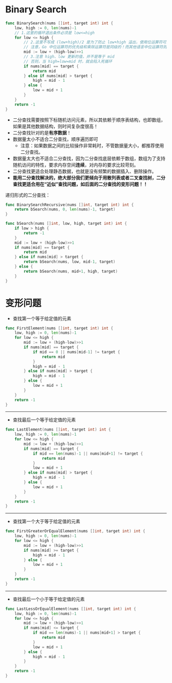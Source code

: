 # Binary Search

```go
func BinarySearch(nums []int, target int) int {
    low, high := 0, len(nums)-1
    // 1.这里的循环退出条件必须是 low<=high
    for low <= high {
        // 2.这里不写成 (low+high)/2 是为了防止 low+high 溢出，使用位运算符可提高性能
        // 注意，Go 中位运算符的优先级和乘除运算符是同级的！而其他语言中位运算符则低于加减
        mid := low + (high-low)>>1
        // 3.注意 high、low 更新的值，并不是等于 mid
        // 否则，当 high=low=mid 时，就会陷入死循环
        if nums[mid] == target {
            return mid
        } else if nums[mid] > target {
            high = mid - 1
        } else {
            low = mid + 1
        }
    }
    return -1
}
```

- 二分查找需要按照下标随机访问元素，所以其依赖于顺序表结构，也即数组，如果是其他数据结构，则时间复杂度很高！
- 二分查找针对的是**有序数据**！
- 数据量太小不适合二分查找，顺序遍历即可
  - 注意：如果数据之间的比较操作非常耗时，不管数据量大小，都推荐使用二分查找。
- 数据量太大也不适合二分查找，因为二分查找底层依赖于数组，数组为了支持随机访问的特性，要求内存空间**连续**，对内存的要求比较苛刻。
- 二分查找更适合处理静态数据，也就是没有频繁的数据插入、删除操作。
- **能用二分查找解决的，绝大部分我们更倾向于用散列表或者二叉查找树，二分查找更适合用在“近似”查找问题，如后面的二分查找的变形问题！！**

递归形式的二分查找：

```go
func BinarySearchRecursive(nums []int, target int) int {
    return bSearch(nums, 0, len(nums)-1, target)
}

func bSearch(nums []int, low, high, target int) int {
    if low > high {
        return -1
    }
    mid := low + (high-low)>>1
    if nums[mid] == target {
        return mid
    } else if nums[mid] > target {
        return bSearch(nums, low, mid-1, target)
    } else {
        return bSearch(nums, mid+1, high, target)
    }
}
```

# 变形问题

- 查找第一个等于给定值的元素

```go
func FirstElement(nums []int, target int) int {
    low, high := 0, len(nums)-1
    for low <= high {
        mid := low + (high-low)>>1
        if nums[mid] == target {
            if mid == 0 || nums[mid-1] != target {
                return mid
            }
            high = mid - 1
        } else if nums[mid] > target {
            high = mid - 1
        } else {
            low = mid + 1
        }
    }
    return -1
}
```

---

- 查找最后一个等于给定值的元素

```go
func LastElement(nums []int, target int) int {
    low, high := 0, len(nums)-1
    for low <= high {
        mid := low + (high-low)>>1
        if nums[mid] == target {
            if mid == len(nums)-1 || nums[mid+1] != target {
                return mid
            }
            low = mid + 1
        } else if nums[mid] > target {
            high = mid - 1
        } else {
            low = mid + 1
        }
    }
    return -1
}
```

---

- 查找第一个大于等于给定值的元素

```go
func FirstGreaterOrEqualElement(nums []int, target int) int {
    low, high := 0, len(nums)-1
    for low <= high {
        mid := low + (high-low)>>1
        if nums[mid] >= target {
            high = mid - 1
        } else {
            low = mid + 1
        }
    }
    return -1
}
```

---

- 查找最后一个小于等于给定值的元素

```go
func LastLessOrEqualElement(nums []int, target int) int {
    low, high := 0, len(nums)-1
    for low <= high {
        mid := low + (high-low)>>1
        if nums[mid] <= target {
            if mid == len(nums)-1 || nums[mid+1] > target {
                return mid
            }
            low = mid + 1
        } else {
            high = mid - 1
        }
    }
    return -1
}
```
